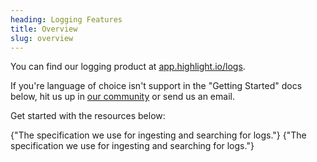 ```yaml
---
heading: Logging Features
title: Overview
slug: overview
---
```


You can find our logging product at [app.highlight.io/logs](https://app.highlight.io/logs). 

If you're language of choice isn't support in the "Getting Started" docs below, hit us up in [our community](https://highlight.io/community) or send us an email.

Get started with the resources below:

<DocsCardGroup>
    <DocsCard title="Get Started" href="../../../getting-started/1_overview.md#for-your-backend-logging">
        {"The specification we use for ingesting and searching for logs."}
    </DocsCard>
    <DocsCard title="Log Search Specification" href="./log-search.md">
        {"The specification we use for ingesting and searching for logs."}
    </DocsCard>
</DocsCardGroup>
